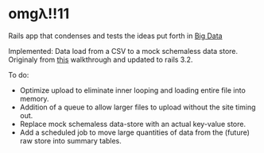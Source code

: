 # omgλ!!11

Rails app that condenses and tests the ideas put forth in [Big Data](http://www.manning.com/marz/)

Implemented: Data load from a CSV to a mock schemaless data store. Originaly from [this](http://blog.pioneeringsoftware.co.uk/2010/07/13/import-csv-files-in-rails-3)  walkthrough and updated to rails 3.2.

To do:
* Optimize upload to eliminate inner looping and loading entire file into memory.
* Addition of a queue to allow larger files to upload without the site timing out.
* Replace mock schemaless data-store with an actual key-value store.
* Add a scheduled job to move large quantities of data from the (future) raw store into summary tables.
